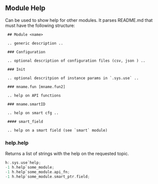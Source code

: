 ## Module Help

Can be used to show help for other modules. It parses README.md that must have the following structure:
```
 ## Module <name>

 .. generic description ..

 ### Configuration

 .. optional description of configuration files (csv, json ) ..

 ### Init

 .. optional descritpion of instance params in `.sys.use` ..

 ### mname.fun [mname.fun2]

 .. help on API functions

 ### mname.smartID

 .. help on smart cfg ..

 #### smart_field

 .. help on a smart field (see `smart` module)
```

### help.help

Returns a list of strings with the help on the requested topic.
```Rust
h:.sys.use`help;
-1 h.help`some_module;
-1 h.help`some_module.api_fn;
-1 h.help`some_module.smart_ptr.field;
```